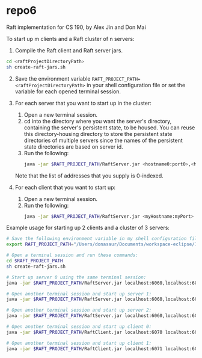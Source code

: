 # repo6
Raft implementation for CS 190, by Alex Jin and Don Mai

To start up m clients and a Raft cluster of n servers:
1. Compile the Raft client and Raft server jars.
```bash
cd <raftProjectDirectoryPath>
sh create-raft-jars.sh
```

2. Save the environment variable `RAFT_PROJECT_PATH=<raftProjectDirectoryPath>` in your shell configuration file or set the variable for each opened terminal session.

3. For each server that you want to start up in the cluster:
   1. Open a new terminal session.
   2. cd into the directory where you want the server's directory, containing the server's persistent state, to be housed. You can reuse this directory-housing directory to store the persistent state directories of multiple servers since the names of the persistent state directories are based on server id.
   3. Run the following:
       ```bash
       java -jar $RAFT_PROJECT_PATH/RaftServer.jar <hostname0:port0>,<hostname1:port1>,...,<hostname$n-1$,port$n-1$> <myAddressIndex>
       ```
    Note that the list of addresses that you supply is 0-indexed.

4. For each client that you want to start up:
   1. Open a new terminal session.
   2. Run the following:
       ```bash
       java -jar $RAFT_PROJECT_PATH/RaftServer.jar <myHostname:myPort> <hostname0:port0>,<hostname1:port1>,...,<hostname$n-1$,port$n-1$>
       ```

Example usage for starting up 2 clients and a cluster of 3 servers:
```bash
# Save the following environment variable in my shell configuration file:
export RAFT_PROJECT_PATH="/Users/donasaur/Documents/workspace-eclipse/190RaftProject"

# Open a terminal session and run these commands:
cd $RAFT_PROJECT_PATH
sh create-raft-jars.sh

# Start up server 0 using the same terminal session:
java -jar $RAFT_PROJECT_PATH/RaftServer.jar localhost:6060,localhost:6061,localhost:6062 0

# Open another terminal session and start up server 1:
java -jar $RAFT_PROJECT_PATH/RaftServer.jar localhost:6060,localhost:6061,localhost:6062 1

# Open another terminal session and start up server 2:
java -jar $RAFT_PROJECT_PATH/RaftServer.jar localhost:6060,localhost:6061,localhost:6062 2

# Open another terminal session and start up client 0:
java -jar $RAFT_PROJECT_PATH/RaftClient.jar localhost:6070 localhost:6060,localhost:6061,localhost:6062

# Open another terminal session and start up client 1:
java -jar $RAFT_PROJECT_PATH/RaftClient.jar localhost:6071 localhost:6060,localhost:6061,localhost:6062
```

